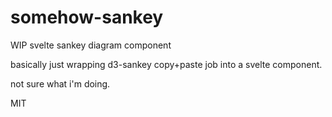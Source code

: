 # somehow-sankey

WIP svelte sankey diagram component

basically just wrapping d3-sankey copy+paste job into a svelte component.

not sure what i'm doing.

MIT
